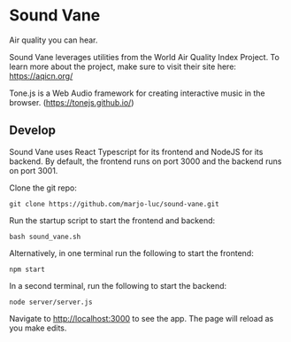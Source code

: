 # Sound Vane

Air quality you can hear.

Sound Vane leverages utilities from the World Air Quality Index Project. To learn more about the project, make sure to visit their site here: https://aqicn.org/

Tone.js is a Web Audio framework for creating interactive music in the browser. (https://tonejs.github.io/)

## Develop

Sound Vane uses React Typescript for its frontend and NodeJS for its backend. By default, the frontend runs on port 3000 and the backend runs on port 3001.


Clone the git repo:

`git clone https://github.com/marjo-luc/sound-vane.git`

Run the startup script to start the frontend and backend:

`bash sound_vane.sh`


Alternatively, in one terminal run the following to start the frontend:

`npm start`


In a second terminal, run the following to start the backend:

`node server/server.js`


Navigate to [http://localhost:3000](http://localhost:3000) to see the app. The page will reload as you make edits.
